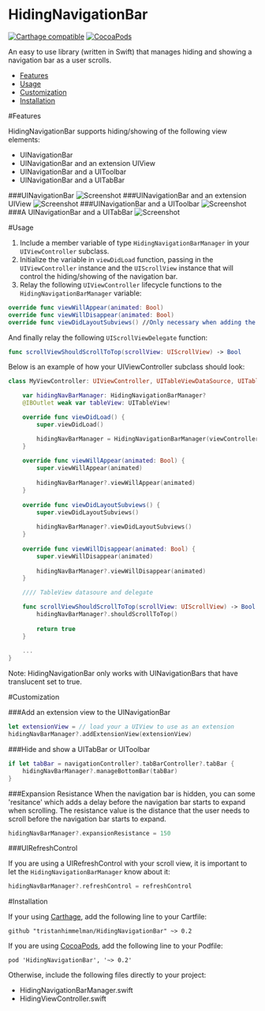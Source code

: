 HidingNavigationBar
==============
[![Carthage compatible](https://img.shields.io/badge/Carthage-compatible-4BC51D.svg?style=flat)](https://github.com/Carthage/Carthage)
[![CocoaPods](https://img.shields.io/cocoapods/v/HidingNavigationBar.svg)](https://github.com/tristanhimmelman/HidingNavigationBar)

An easy to use library (written in Swift) that manages hiding and showing a navigation bar as a user scrolls.
- [Features](#features)
- [Usage](#usage)
- [Customization](#customization)
- [Installation](#installation)

#Features 

HidingNavigationBar supports hiding/showing of the following view elements:
- UINavigationBar
- UINavigationBar and an extension UIView 
- UINavigationBar and a UIToolbar
- UINavigationBar and a UITabBar 

###UINavigationBar
![Screenshot](https://raw.githubusercontent.com/tristanhimmelman/HidingNavigationBar/master/screenshots/hidingNav.gif)
###UINavigationBar and an extension UIView
![Screenshot](https://raw.githubusercontent.com/tristanhimmelman/HidingNavigationBar/master/screenshots/hidingNavExtension.gif)
###UINavigationBar and a UIToolbar
![Screenshot](https://raw.githubusercontent.com/tristanhimmelman/HidingNavigationBar/master/screenshots/hidingNavToolbar.gif)
###A UINavigationBar and a UITabBar
![Screenshot](https://raw.githubusercontent.com/tristanhimmelman/HidingNavigationBar/master/screenshots/hidingNavTabBar.gif)

#Usage

1. Include a member variable of type `HidingNavigationBarManager` in your `UIViewController` subclass.
2. Initialize the variable in `viewDidLoad` function, passing in the `UIViewController` instance and the `UIScrollView` instance that will control the hiding/showing of the navigation bar.
3. Relay the following `UIViewController` lifecycle functions to the `HidingNavigationBarManager` variable:
```swift
override func viewWillAppear(animated: Bool)
override func viewWillDisappear(animated: Bool)
override func viewDidLayoutSubviews() //Only necessary when adding the extension view
```
And finally relay the following `UIScrollViewDelegate` function:
```swift
func scrollViewShouldScrollToTop(scrollView: UIScrollView) -> Bool
```

Below is an example of how your UIViewController subclass should look:
```swift 
class MyViewController: UIViewController, UITableViewDataSource, UITableViewDelegate {

	var hidingNavBarManager: HidingNavigationBarManager?
	@IBOutlet weak var tableView: UITableView!

    override func viewDidLoad() {
        super.viewDidLoad()

		hidingNavBarManager = HidingNavigationBarManager(viewController: self, scrollView: tableView)
    }
	
	override func viewWillAppear(animated: Bool) {
		super.viewWillAppear(animated)
		
		hidingNavBarManager?.viewWillAppear(animated)
	}
	
	override func viewDidLayoutSubviews() {
		super.viewDidLayoutSubviews()
		
		hidingNavBarManager?.viewDidLayoutSubviews()
	}
	
	override func viewWillDisappear(animated: Bool) {
		super.viewWillDisappear(animated)
		
		hidingNavBarManager?.viewWillDisappear(animated)
	}

	//// TableView datasoure and delegate 

	func scrollViewShouldScrollToTop(scrollView: UIScrollView) -> Bool {
		hidingNavBarManager?.shouldScrollToTop()
		
		return true
	}
	
	...
}
```

Note: HidingNavigationBar only works with UINavigationBars that have translucent set to true.

#Customization

###Add an extension view to the UINavigationBar
```swift
let extensionView = // load your a UIView to use as an extension
hidingNavBarManager?.addExtensionView(extensionView)
```
###Hide and show a UITabBar or UIToolbar
```swift
if let tabBar = navigationController?.tabBarController?.tabBar {
	hidingNavBarManager?.manageBottomBar(tabBar)
}
```

###Expansion Resistance 
When the navigation bar is hidden, you can some 'resitance' which adds a delay before the navigation bar starts to expand when scrolling. The resistance value is the distance that the user needs to scroll before the navigation bar starts to expand.
```swift
hidingNavBarManager?.expansionResistance = 150
```

###UIRefreshControl

If you are using a UIRefreshControl with your scroll view, it is important to let the `HidingNavigationBarManager` know about it:
```swift
hidingNavBarManager?.refreshControl = refreshControl
```

#Installation

If your using [Carthage](https://github.com/Carthage/Carthage), add the following line to your Cartfile:
```
github "tristanhimmelman/HidingNavigationBar" ~> 0.2
```

If you are using [CocoaPods](https://cocoapods.org/), add the following line to your Podfile:

`pod 'HidingNavigationBar', '~> 0.2'`

Otherwise, include the following files directly to your project:
- HidingNavigationBarManager.swift
- HidingViewController.swift
